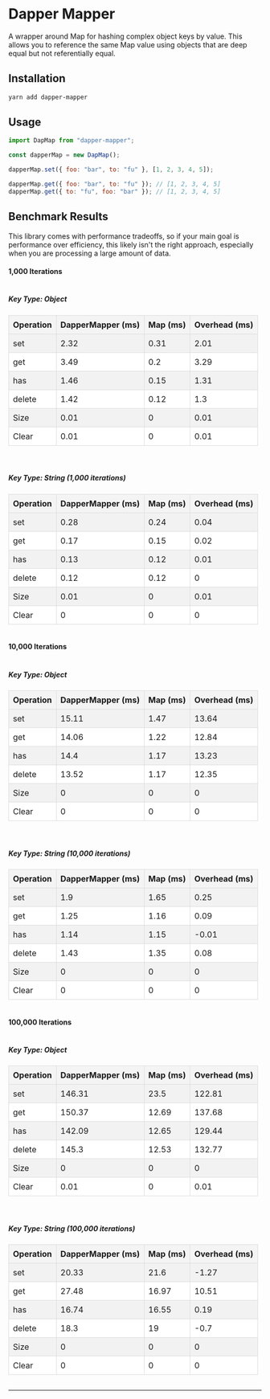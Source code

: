 # Dapper Mapper

A wrapper around Map for hashing complex object keys by value. This allows you to reference the same Map value using objects that are deep equal but not referentially equal.

## Installation

```bash
yarn add dapper-mapper
```

## Usage

```javascript
import DapMap from "dapper-mapper";

const dapperMap = new DapMap();

dapperMap.set({ foo: "bar", to: "fu" }, [1, 2, 3, 4, 5]);

dapperMap.get({ foo: "bar", to: "fu" }); // [1, 2, 3, 4, 5]
dapperMap.get({ to: "fu", foo: "bar" }); // [1, 2, 3, 4, 5]
```

## Benchmark Results

This library comes with performance tradeoffs, so if your main goal is performance over efficiency, this likely isn't the right approach, especially when you are processing a large amount of data.

#### 1,000 Iterations

<div style="display: flex; flex-wrap: wrap; gap: 20px;">
  <div style="flex: 1; min-width: 400px; max-width: 600px;">
    <h5>Key Type: Object</h5>
    <table style="width: 100%; border-collapse: collapse;">
      <thead>
        <tr>
          <th style="border: 1px solid #ddd; padding: 8px; text-align: left; background-color: #f4f4f4;">Operation</th>
          <th style="border: 1px solid #ddd; padding: 8px; text-align: left; background-color: #f4f4f4;">DapperMapper (ms)</th>
          <th style="border: 1px solid #ddd; padding: 8px; text-align: left; background-color: #f4f4f4;">Map (ms)</th>
          <th style="border: 1px solid #ddd; padding: 8px; text-align: left; background-color: #f4f4f4;">Overhead (ms)</th>
        </tr>
      </thead>
      <tbody>
        <tr style="background-color: #f2f2f2">
                <td style="border: 1px solid #ddd; padding: 8px;">set</td>
                <td style="border: 1px solid #ddd; padding: 8px;">2.32</td>
                <td style="border: 1px solid #ddd; padding: 8px;">0.31</td>
                <td style="border: 1px solid #ddd; padding: 8px;">2.01</td>
              </tr>
<tr style="background-color: white">
                <td style="border: 1px solid #ddd; padding: 8px;">get</td>
                <td style="border: 1px solid #ddd; padding: 8px;">3.49</td>
                <td style="border: 1px solid #ddd; padding: 8px;">0.2</td>
                <td style="border: 1px solid #ddd; padding: 8px;">3.29</td>
              </tr>
<tr style="background-color: #f2f2f2">
                <td style="border: 1px solid #ddd; padding: 8px;">has</td>
                <td style="border: 1px solid #ddd; padding: 8px;">1.46</td>
                <td style="border: 1px solid #ddd; padding: 8px;">0.15</td>
                <td style="border: 1px solid #ddd; padding: 8px;">1.31</td>
              </tr>
<tr style="background-color: white">
                <td style="border: 1px solid #ddd; padding: 8px;">delete</td>
                <td style="border: 1px solid #ddd; padding: 8px;">1.42</td>
                <td style="border: 1px solid #ddd; padding: 8px;">0.12</td>
                <td style="border: 1px solid #ddd; padding: 8px;">1.3</td>
              </tr>
<tr style="background-color: #f2f2f2">
                <td style="border: 1px solid #ddd; padding: 8px;">Size</td>
                <td style="border: 1px solid #ddd; padding: 8px;">0.01</td>
                <td style="border: 1px solid #ddd; padding: 8px;">0</td>
                <td style="border: 1px solid #ddd; padding: 8px;">0.01</td>
              </tr>
<tr style="background-color: white">
                <td style="border: 1px solid #ddd; padding: 8px;">Clear</td>
                <td style="border: 1px solid #ddd; padding: 8px;">0.01</td>
                <td style="border: 1px solid #ddd; padding: 8px;">0</td>
                <td style="border: 1px solid #ddd; padding: 8px;">0.01</td>
              </tr>
      </tbody>
    </table>
  </div>
  <div style="flex: 1; min-width: 400px; max-width: 600px;">
    <h5>Key Type: String (1,000 iterations)</h5>
    <table style="width: 100%; border-collapse: collapse;">
      <thead>
        <tr>
          <th style="border: 1px solid #ddd; padding: 8px; text-align: left; background-color: #f4f4f4;">Operation</th>
          <th style="border: 1px solid #ddd; padding: 8px; text-align: left; background-color: #f4f4f4;">DapperMapper (ms)</th>
          <th style="border: 1px solid #ddd; padding: 8px; text-align: left; background-color: #f4f4f4;">Map (ms)</th>
          <th style="border: 1px solid #ddd; padding: 8px; text-align: left; background-color: #f4f4f4;">Overhead (ms)</th>
        </tr>
      </thead>
      <tbody>
        <tr style="background-color: #f2f2f2">
                <td style="border: 1px solid #ddd; padding: 8px;">set</td>
                <td style="border: 1px solid #ddd; padding: 8px;">0.28</td>
                <td style="border: 1px solid #ddd; padding: 8px;">0.24</td>
                <td style="border: 1px solid #ddd; padding: 8px;">0.04</td>
              </tr>
<tr style="background-color: white">
                <td style="border: 1px solid #ddd; padding: 8px;">get</td>
                <td style="border: 1px solid #ddd; padding: 8px;">0.17</td>
                <td style="border: 1px solid #ddd; padding: 8px;">0.15</td>
                <td style="border: 1px solid #ddd; padding: 8px;">0.02</td>
              </tr>
<tr style="background-color: #f2f2f2">
                <td style="border: 1px solid #ddd; padding: 8px;">has</td>
                <td style="border: 1px solid #ddd; padding: 8px;">0.13</td>
                <td style="border: 1px solid #ddd; padding: 8px;">0.12</td>
                <td style="border: 1px solid #ddd; padding: 8px;">0.01</td>
              </tr>
<tr style="background-color: white">
                <td style="border: 1px solid #ddd; padding: 8px;">delete</td>
                <td style="border: 1px solid #ddd; padding: 8px;">0.12</td>
                <td style="border: 1px solid #ddd; padding: 8px;">0.12</td>
                <td style="border: 1px solid #ddd; padding: 8px;">0</td>
              </tr>
<tr style="background-color: #f2f2f2">
                <td style="border: 1px solid #ddd; padding: 8px;">Size</td>
                <td style="border: 1px solid #ddd; padding: 8px;">0.01</td>
                <td style="border: 1px solid #ddd; padding: 8px;">0</td>
                <td style="border: 1px solid #ddd; padding: 8px;">0.01</td>
              </tr>
<tr style="background-color: white">
                <td style="border: 1px solid #ddd; padding: 8px;">Clear</td>
                <td style="border: 1px solid #ddd; padding: 8px;">0</td>
                <td style="border: 1px solid #ddd; padding: 8px;">0</td>
                <td style="border: 1px solid #ddd; padding: 8px;">0</td>
              </tr>
      </tbody>
    </table>
  </div>
</div>

#### 10,000 Iterations

<div style="display: flex; flex-wrap: wrap; gap: 20px;">
  <div style="flex: 1; min-width: 400px; max-width: 600px;">
    <h5>Key Type: Object</h5>
    <table style="width: 100%; border-collapse: collapse;">
      <thead>
        <tr>
          <th style="border: 1px solid #ddd; padding: 8px; text-align: left; background-color: #f4f4f4;">Operation</th>
          <th style="border: 1px solid #ddd; padding: 8px; text-align: left; background-color: #f4f4f4;">DapperMapper (ms)</th>
          <th style="border: 1px solid #ddd; padding: 8px; text-align: left; background-color: #f4f4f4;">Map (ms)</th>
          <th style="border: 1px solid #ddd; padding: 8px; text-align: left; background-color: #f4f4f4;">Overhead (ms)</th>
        </tr>
      </thead>
      <tbody>
        <tr style="background-color: #f2f2f2">
                <td style="border: 1px solid #ddd; padding: 8px;">set</td>
                <td style="border: 1px solid #ddd; padding: 8px;">15.11</td>
                <td style="border: 1px solid #ddd; padding: 8px;">1.47</td>
                <td style="border: 1px solid #ddd; padding: 8px;">13.64</td>
              </tr>
<tr style="background-color: white">
                <td style="border: 1px solid #ddd; padding: 8px;">get</td>
                <td style="border: 1px solid #ddd; padding: 8px;">14.06</td>
                <td style="border: 1px solid #ddd; padding: 8px;">1.22</td>
                <td style="border: 1px solid #ddd; padding: 8px;">12.84</td>
              </tr>
<tr style="background-color: #f2f2f2">
                <td style="border: 1px solid #ddd; padding: 8px;">has</td>
                <td style="border: 1px solid #ddd; padding: 8px;">14.4</td>
                <td style="border: 1px solid #ddd; padding: 8px;">1.17</td>
                <td style="border: 1px solid #ddd; padding: 8px;">13.23</td>
              </tr>
<tr style="background-color: white">
                <td style="border: 1px solid #ddd; padding: 8px;">delete</td>
                <td style="border: 1px solid #ddd; padding: 8px;">13.52</td>
                <td style="border: 1px solid #ddd; padding: 8px;">1.17</td>
                <td style="border: 1px solid #ddd; padding: 8px;">12.35</td>
              </tr>
<tr style="background-color: #f2f2f2">
                <td style="border: 1px solid #ddd; padding: 8px;">Size</td>
                <td style="border: 1px solid #ddd; padding: 8px;">0</td>
                <td style="border: 1px solid #ddd; padding: 8px;">0</td>
                <td style="border: 1px solid #ddd; padding: 8px;">0</td>
              </tr>
<tr style="background-color: white">
                <td style="border: 1px solid #ddd; padding: 8px;">Clear</td>
                <td style="border: 1px solid #ddd; padding: 8px;">0</td>
                <td style="border: 1px solid #ddd; padding: 8px;">0</td>
                <td style="border: 1px solid #ddd; padding: 8px;">0</td>
              </tr>
      </tbody>
    </table>
  </div>
  <div style="flex: 1; min-width: 400px; max-width: 600px;">
    <h5>Key Type: String (10,000 iterations)</h5>
    <table style="width: 100%; border-collapse: collapse;">
      <thead>
        <tr>
          <th style="border: 1px solid #ddd; padding: 8px; text-align: left; background-color: #f4f4f4;">Operation</th>
          <th style="border: 1px solid #ddd; padding: 8px; text-align: left; background-color: #f4f4f4;">DapperMapper (ms)</th>
          <th style="border: 1px solid #ddd; padding: 8px; text-align: left; background-color: #f4f4f4;">Map (ms)</th>
          <th style="border: 1px solid #ddd; padding: 8px; text-align: left; background-color: #f4f4f4;">Overhead (ms)</th>
        </tr>
      </thead>
      <tbody>
        <tr style="background-color: #f2f2f2">
                <td style="border: 1px solid #ddd; padding: 8px;">set</td>
                <td style="border: 1px solid #ddd; padding: 8px;">1.9</td>
                <td style="border: 1px solid #ddd; padding: 8px;">1.65</td>
                <td style="border: 1px solid #ddd; padding: 8px;">0.25</td>
              </tr>
<tr style="background-color: white">
                <td style="border: 1px solid #ddd; padding: 8px;">get</td>
                <td style="border: 1px solid #ddd; padding: 8px;">1.25</td>
                <td style="border: 1px solid #ddd; padding: 8px;">1.16</td>
                <td style="border: 1px solid #ddd; padding: 8px;">0.09</td>
              </tr>
<tr style="background-color: #f2f2f2">
                <td style="border: 1px solid #ddd; padding: 8px;">has</td>
                <td style="border: 1px solid #ddd; padding: 8px;">1.14</td>
                <td style="border: 1px solid #ddd; padding: 8px;">1.15</td>
                <td style="border: 1px solid #ddd; padding: 8px;">-0.01</td>
              </tr>
<tr style="background-color: white">
                <td style="border: 1px solid #ddd; padding: 8px;">delete</td>
                <td style="border: 1px solid #ddd; padding: 8px;">1.43</td>
                <td style="border: 1px solid #ddd; padding: 8px;">1.35</td>
                <td style="border: 1px solid #ddd; padding: 8px;">0.08</td>
              </tr>
<tr style="background-color: #f2f2f2">
                <td style="border: 1px solid #ddd; padding: 8px;">Size</td>
                <td style="border: 1px solid #ddd; padding: 8px;">0</td>
                <td style="border: 1px solid #ddd; padding: 8px;">0</td>
                <td style="border: 1px solid #ddd; padding: 8px;">0</td>
              </tr>
<tr style="background-color: white">
                <td style="border: 1px solid #ddd; padding: 8px;">Clear</td>
                <td style="border: 1px solid #ddd; padding: 8px;">0</td>
                <td style="border: 1px solid #ddd; padding: 8px;">0</td>
                <td style="border: 1px solid #ddd; padding: 8px;">0</td>
              </tr>
      </tbody>
    </table>
  </div>
</div>

#### 100,000 Iterations

<div style="display: flex; flex-wrap: wrap; gap: 20px;">
  <div style="flex: 1; min-width: 400px; max-width: 600px;">
    <h5>Key Type: Object</h5>
    <table style="width: 100%; border-collapse: collapse;">
      <thead>
        <tr>
          <th style="border: 1px solid #ddd; padding: 8px; text-align: left; background-color: #f4f4f4;">Operation</th>
          <th style="border: 1px solid #ddd; padding: 8px; text-align: left; background-color: #f4f4f4;">DapperMapper (ms)</th>
          <th style="border: 1px solid #ddd; padding: 8px; text-align: left; background-color: #f4f4f4;">Map (ms)</th>
          <th style="border: 1px solid #ddd; padding: 8px; text-align: left; background-color: #f4f4f4;">Overhead (ms)</th>
        </tr>
      </thead>
      <tbody>
        <tr style="background-color: #f2f2f2">
                <td style="border: 1px solid #ddd; padding: 8px;">set</td>
                <td style="border: 1px solid #ddd; padding: 8px;">146.31</td>
                <td style="border: 1px solid #ddd; padding: 8px;">23.5</td>
                <td style="border: 1px solid #ddd; padding: 8px;">122.81</td>
              </tr>
<tr style="background-color: white">
                <td style="border: 1px solid #ddd; padding: 8px;">get</td>
                <td style="border: 1px solid #ddd; padding: 8px;">150.37</td>
                <td style="border: 1px solid #ddd; padding: 8px;">12.69</td>
                <td style="border: 1px solid #ddd; padding: 8px;">137.68</td>
              </tr>
<tr style="background-color: #f2f2f2">
                <td style="border: 1px solid #ddd; padding: 8px;">has</td>
                <td style="border: 1px solid #ddd; padding: 8px;">142.09</td>
                <td style="border: 1px solid #ddd; padding: 8px;">12.65</td>
                <td style="border: 1px solid #ddd; padding: 8px;">129.44</td>
              </tr>
<tr style="background-color: white">
                <td style="border: 1px solid #ddd; padding: 8px;">delete</td>
                <td style="border: 1px solid #ddd; padding: 8px;">145.3</td>
                <td style="border: 1px solid #ddd; padding: 8px;">12.53</td>
                <td style="border: 1px solid #ddd; padding: 8px;">132.77</td>
              </tr>
<tr style="background-color: #f2f2f2">
                <td style="border: 1px solid #ddd; padding: 8px;">Size</td>
                <td style="border: 1px solid #ddd; padding: 8px;">0</td>
                <td style="border: 1px solid #ddd; padding: 8px;">0</td>
                <td style="border: 1px solid #ddd; padding: 8px;">0</td>
              </tr>
<tr style="background-color: white">
                <td style="border: 1px solid #ddd; padding: 8px;">Clear</td>
                <td style="border: 1px solid #ddd; padding: 8px;">0.01</td>
                <td style="border: 1px solid #ddd; padding: 8px;">0</td>
                <td style="border: 1px solid #ddd; padding: 8px;">0.01</td>
              </tr>
      </tbody>
    </table>
  </div>
  <div style="flex: 1; min-width: 400px; max-width: 600px;">
    <h5>Key Type: String (100,000 iterations)</h5>
    <table style="width: 100%; border-collapse: collapse;">
      <thead>
        <tr>
          <th style="border: 1px solid #ddd; padding: 8px; text-align: left; background-color: #f4f4f4;">Operation</th>
          <th style="border: 1px solid #ddd; padding: 8px; text-align: left; background-color: #f4f4f4;">DapperMapper (ms)</th>
          <th style="border: 1px solid #ddd; padding: 8px; text-align: left; background-color: #f4f4f4;">Map (ms)</th>
          <th style="border: 1px solid #ddd; padding: 8px; text-align: left; background-color: #f4f4f4;">Overhead (ms)</th>
        </tr>
      </thead>
      <tbody>
        <tr style="background-color: #f2f2f2">
                <td style="border: 1px solid #ddd; padding: 8px;">set</td>
                <td style="border: 1px solid #ddd; padding: 8px;">20.33</td>
                <td style="border: 1px solid #ddd; padding: 8px;">21.6</td>
                <td style="border: 1px solid #ddd; padding: 8px;">-1.27</td>
              </tr>
<tr style="background-color: white">
                <td style="border: 1px solid #ddd; padding: 8px;">get</td>
                <td style="border: 1px solid #ddd; padding: 8px;">27.48</td>
                <td style="border: 1px solid #ddd; padding: 8px;">16.97</td>
                <td style="border: 1px solid #ddd; padding: 8px;">10.51</td>
              </tr>
<tr style="background-color: #f2f2f2">
                <td style="border: 1px solid #ddd; padding: 8px;">has</td>
                <td style="border: 1px solid #ddd; padding: 8px;">16.74</td>
                <td style="border: 1px solid #ddd; padding: 8px;">16.55</td>
                <td style="border: 1px solid #ddd; padding: 8px;">0.19</td>
              </tr>
<tr style="background-color: white">
                <td style="border: 1px solid #ddd; padding: 8px;">delete</td>
                <td style="border: 1px solid #ddd; padding: 8px;">18.3</td>
                <td style="border: 1px solid #ddd; padding: 8px;">19</td>
                <td style="border: 1px solid #ddd; padding: 8px;">-0.7</td>
              </tr>
<tr style="background-color: #f2f2f2">
                <td style="border: 1px solid #ddd; padding: 8px;">Size</td>
                <td style="border: 1px solid #ddd; padding: 8px;">0</td>
                <td style="border: 1px solid #ddd; padding: 8px;">0</td>
                <td style="border: 1px solid #ddd; padding: 8px;">0</td>
              </tr>
<tr style="background-color: white">
                <td style="border: 1px solid #ddd; padding: 8px;">Clear</td>
                <td style="border: 1px solid #ddd; padding: 8px;">0</td>
                <td style="border: 1px solid #ddd; padding: 8px;">0</td>
                <td style="border: 1px solid #ddd; padding: 8px;">0</td>
              </tr>
      </tbody>
    </table>
  </div>
</div>

---
